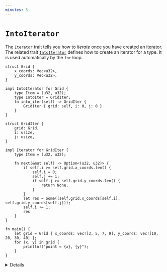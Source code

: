 ```yaml
---
minutes: 5
---
```


# `IntoIterator`

The `Iterator` trait tells you how to _iterate_ once you have created an
iterator. The related trait
[`IntoIterator`](https://doc.rust-lang.org/std/iter/trait.IntoIterator.html)
defines how to create an iterator for a type. It is used automatically by the
`for` loop.

```rust,editable
struct Grid {
    x_coords: Vec<u32>,
    y_coords: Vec<u32>,
}

impl IntoIterator for Grid {
    type Item = (u32, u32);
    type IntoIter = GridIter;
    fn into_iter(self) -> GridIter {
        GridIter { grid: self, i: 0, j: 0 }
    }
}

struct GridIter {
    grid: Grid,
    i: usize,
    j: usize,
}

impl Iterator for GridIter {
    type Item = (u32, u32);

    fn next(&mut self) -> Option<(u32, u32)> {
        if self.i >= self.grid.x_coords.len() {
            self.i = 0;
            self.j += 1;
            if self.j >= self.grid.y_coords.len() {
                return None;
            }
        }
        let res = Some((self.grid.x_coords[self.i], self.grid.y_coords[self.j]));
        self.i += 1;
        res
    }
}

fn main() {
    let grid = Grid { x_coords: vec![3, 5, 7, 9], y_coords: vec![10, 20, 30, 40] };
    for (x, y) in grid {
        println!("point = {x}, {y}");
    }
}
```

<details>

- `IntoIterator` is the trait that makes for loops work. It is implemented by
  collection types such as `Vec<T>` and references to them such as `&Vec<T>` and
  `&[T]`. Ranges also implement it. This is why you can iterate over a vector
  with `for i in some_vec { .. }` but `some_vec.next()` doesn't exist.

Click through to the docs for `IntoIterator`. Every implementation of
`IntoIterator` must declare two types:

- `Item`: the type to iterate over, such as `i8`,
- `IntoIter`: the `Iterator` type returned by the `into_iter` method.

Note that `IntoIter` and `Item` are linked: the iterator must have the same
`Item` type, which means that it returns `Option<Item>`

The example iterates over all combinations of x and y coordinates.

Try iterating over the grid twice in `main`. Why does this fail? Note that
`IntoIterator::into_iter` takes ownership of `self`.

Fix this issue by implementing `IntoIterator` for `&Grid` and storing a
reference to the `Grid` in `GridIter`.

The same problem can occur for standard library types: `for e in some_vector`
will take ownership of `some_vector` and iterate over owned elements from that
vector. Use `for e in &some_vector` instead, to iterate over references to
elements of `some_vector`.

</details>

